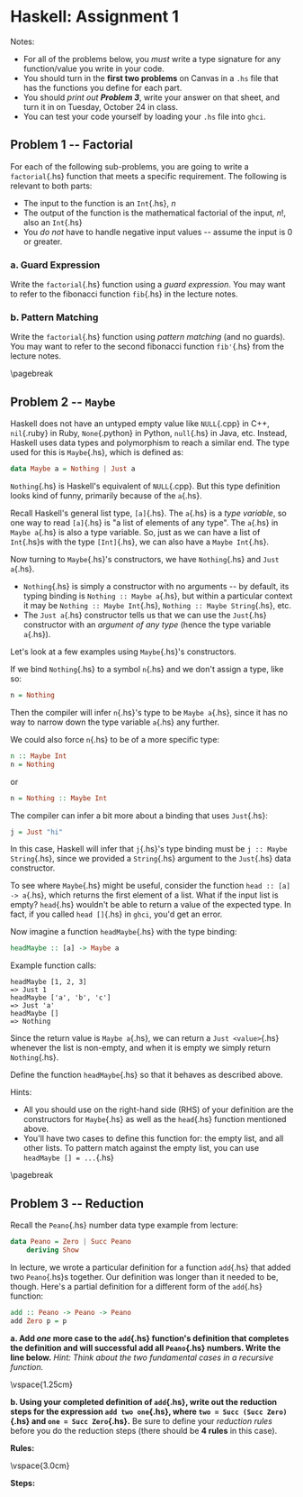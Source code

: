 Haskell: Assignment 1
=====================

Notes:

-   For all of the problems below, you *must* write a type signature for any
    function/value you write in your code.
-   You should turn in the **first two problems** on Canvas in a `.hs` file that
    has the functions you define for each part.
-   You should *print out **Problem 3***, write your answer on that sheet, and
    turn it in on Tuesday, October 24 in class.
-   You can test your code yourself by loading your `.hs` file into `ghci`.

Problem 1 -- Factorial
----------------------

For each of the following sub-problems, you are going to write a
`factorial`{.hs} function that meets a specific requirement. The following is
relevant to both parts:

-   The input to the function is an `Int`{.hs}, $n$
-   The output of the function is the mathematical factorial of the input, $n!$,
    also an `Int`{.hs}
-   You *do not* have to handle negative input values -- assume the input is 0
    or greater.

### a.  Guard Expression

Write the `factorial`{.hs} function using a *guard expression*. You may want to
refer to the fibonacci function `fib`{.hs} in the lecture notes.

### b.  Pattern Matching

Write the `factorial`{.hs} function using *pattern matching* (and no guards).
You may want to refer to the second fibonacci function `fib'`{.hs} from the
lecture notes.

\pagebreak

Problem 2 -- `Maybe`
--------------------

Haskell does not have an untyped empty value like `NULL`{.cpp} in C++,
`nil`{.ruby} in Ruby, `None`{.python} in Python, `null`{.hs} in Java, etc.
Instead, Haskell uses data types and polymorphism to reach a similar end. The
type used for this is `Maybe`{.hs}, which is defined as:

```haskell
data Maybe a = Nothing | Just a
```

`Nothing`{.hs} is Haskell's equivalent of `NULL`{.cpp}. But this type definition
looks kind of funny, primarily because of the `a`{.hs}.

Recall Haskell's general list type, `[a]`{.hs}. The `a`{.hs} is a *type
variable*, so one way to read `[a]`{.hs} is "a list of elements of any type".
The `a`{.hs} in `Maybe a`{.hs} is also a type variable. So, just as we can have
a list of `Int`{.hs}s with the type `[Int]`{.hs}, we can also have a `Maybe
Int`{.hs}.

Now turning to `Maybe`{.hs}'s constructors, we have `Nothing`{.hs} and
`Just a`{.hs}.

-   `Nothing`{.hs} is simply a constructor with no arguments -- by default, its
    typing binding is `Nothing :: Maybe a`{.hs}, but within a particular context
    it may be `Nothing :: Maybe Int`{.hs}, `Nothing :: Maybe String`{.hs}, etc.
-   The `Just a`{.hs} constructor tells us that we can use the `Just`{.hs}
    constructor with an *argument of any type* (hence the type variable
    `a`{.hs}).

Let's look at a few examples using `Maybe`{.hs}'s constructors.

If we bind `Nothing`{.hs} to a symbol `n`{.hs} and we don't assign a type, like
so:

```haskell
n = Nothing
```

Then the compiler will infer `n`{.hs}'s type to be `Maybe a`{.hs}, since it has
no way to narrow down the type variable `a`{.hs} any further.

We could also force `n`{.hs} to be of a more specific type:

```haskell
n :: Maybe Int
n = Nothing
```

or

```haskell
n = Nothing :: Maybe Int
```

The compiler can infer a bit more about a binding that uses `Just`{.hs}:


```haskell
j = Just "hi"
```

In this case, Haskell will infer that `j`{.hs}'s type binding must be
`j :: Maybe String`{.hs}, since we provided a `String`{.hs} argument to the
`Just`{.hs} data constructor.

To see where `Maybe`{.hs} might be useful, consider the function
`head :: [a] -> a`{.hs}, which returns the first element of a list. What if the
input list is empty? `head`{.hs} wouldn't be able to return a value of the
expected type. In fact, if you called `head []`{.hs} in `ghci`, you'd get an
error.

Now imagine a function `headMaybe`{.hs} with the type binding:


```haskell
headMaybe :: [a] -> Maybe a
```

Example function calls:

```
headMaybe [1, 2, 3]
=> Just 1
headMaybe ['a', 'b', 'c']
=> Just 'a'
headMaybe []
=> Nothing
```

Since the return value is `Maybe a`{.hs}, we can return a `Just <value>`{.hs}
whenever the list is non-empty, and when it is empty we simply return
`Nothing`{.hs}.

Define the function `headMaybe`{.hs} so that it behaves as described above.

Hints:

-   All you should use on the right-hand side (RHS) of your definition are the
    constructors for `Maybe`{.hs} as well as the `head`{.hs} function mentioned
    above.
-   You'll have two cases to define this function for: the empty list, and all
    other lists. To pattern match against the empty list, you can use
    `headMaybe [] = ...`{.hs}

\pagebreak

Problem 3 -- Reduction
----------------------

Recall the `Peano`{.hs} number data type example from lecture:

```haskell
data Peano = Zero | Succ Peano
    deriving Show
```

In lecture, we wrote a particular definition for a function `add`{.hs} that
added two `Peano`{.hs}s together. Our definition was longer than it needed to
be, though. Here's a partial definition for a different form of the `add`{.hs}
function:

```haskell
add :: Peano -> Peano -> Peano
add Zero p = p
```

**a. Add *one* more case to the `add`{.hs} function's definition that completes
the definition and will successful add all `Peano`{.hs} numbers. Write the line
below.** *Hint: Think about the two fundamental cases in a recursive
function.*

\vspace{1.25cm}

**b. Using your completed definition of `add`{.hs}, write out the reduction
steps for the expression `add two one`{.hs}, where `two = Succ (Succ Zero)`{.hs}
and `one = Succ Zero`{.hs}.** Be sure to define your *reduction rules* before
you do the reduction steps (there should be **4 rules** in this case).

**Rules:**

\vspace{3.0cm}

**Steps:**

